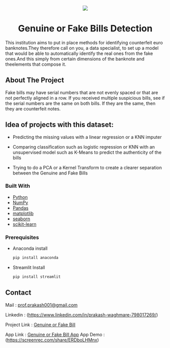 <!-- PROJECT LOGO -->
<br/>
<div align="center">
  <a href="https://github.com/prakashwaghmare001/Fake-Bills-Detection-Project/blob/main/Fake_Bill_Detect_Project/fake-bill-detection.ipynb">
    <img src="https://assets.losspreventionmedia.com/uploads/2019/07/counterfeit-money-1280x720.jpg">
  </a>
</div>
<h1 align = "center">Genuine or Fake Bills Detection</h1>

  <p>This institution aims to put in place methods for identifying counterfeit euro banknotes.They therefore call on you, a data specialist, to set up a model that would be able to automatically identify the real ones from the fake ones.And this simply from certain dimensions of the banknote and theelements that compose it.
   <br/>
  </p>


<!-- ABOUT THE PROJECT -->


## About The Project

Fake bills may have serial numbers that are not evenly spaced or that are not perfectly aligned in a row. If you received multiple suspicious bills, see if the serial numbers are the same on both bills. If they are the same, then they are counterfeit notes.


## Idea of projects with this dataset:

* Predicting the missing values with a linear regression or a KNN imputer

* Comparing classification such as logistic regression or KNN with an unsupervised model such as K-Means to predict the authenticity of the bills

* Trying to do a PCA or a Kernel Transform to create a clearer separation between the Genuine and Fake Bills


### Built With

* [Python](https://www.python.org/)
* [NumPy](http://www.numpy.org/)
* [Pandas](http://pandas.pydata.org/)
* [matplotlib](http://matplotlib.org/)
* [seaborn](https://seaborn.pydata.org/)
* [scikit-learn](http://scikit-learn.org/stable/)


### Prerequisites

* Anaconda install
  ```sh
  pip install anaconda
  ```
* Streamlit Install
  ```sh
  pip install streamlit
  ```


<!-- CONTACT -->
## Contact

Mail : [prof.prakash001@gmail.com](prof.prakash001@gmail.com)

Linkedin : (https://www.linkedin.com/in/prakash-waghmare-798017269/)

Project Link : [Genuine or Fake Bill](https://github.com/prakashwaghmare001/Fake-Bills-Detection-Project/blob/main/Fake_Bill_Detect_Project/fake-bill-detection.ipynb)

App Link : [Genuine or Fake Bill App](pending)
App Demo : (https://screenrec.com/share/ERDboLHMnx)
